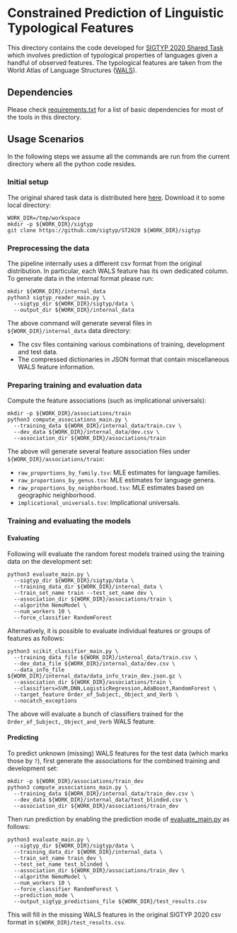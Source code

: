 # Constrained Prediction of Linguistic Typological Features

This directory contains the code developed for [SIGTYP 2020 Shared
Task](https://sigtyp.github.io/st2020.html) which involves prediction of
typological properties of languages given a handful of observed features. The
typological features are taken from the World Atlas of Language Structures
([WALS](https://wals.info/)).

## Dependencies

Please check [requirements.txt](requirements.txt) for a list of basic
dependencies for most of the tools in this directory.

## Usage Scenarios

In the following steps we assume all the commands are run from the current
directory where all the python code resides.

### Initial setup

The original shared task data is distributed here
[here](https://github.com/sigtyp/ST2020). Download it to some local directory:

```shell
WORK_DIR=/tmp/workspace
mkdir -p ${WORK_DIR}/sigtyp
git clone https://github.com/sigtyp/ST2020 ${WORK_DIR}/sigtyp
```

### Preprocessing the data

The pipeline internally uses a different csv format from the original
distribution. In particular, each WALS feature has its own dedicated column.
To generate data in the internal format please run:

```shell
mkdir ${WORK_DIR}/internal_data
python3 sigtyp_reader_main.py \
  --sigtyp_dir ${WORK_DIR}/sigtyp/data \
  --output_dir ${WORK_DIR}/internal_data
```

The above command will generate several files in `${WORK_DIR}/internal_data`
data directory:

*  The csv files containing various combinations of training, development and
   test data.
*  The compressed dictionaries in JSON format that contain miscellaneous
   WALS feature information.

### Preparing training and evaluation data

Compute the feature associations (such as implicational universals):

```shell
mkdir -p ${WORK_DIR}/associations/train
python3 compute_associations_main.py \
  --training_data ${WORK_DIR}/internal_data/train.csv \
  --dev_data ${WORK_DIR}/internal_data/dev.csv \
  --association_dir ${WORK_DIR}/associations/train
```

The above will generate several feature association files under
`${WORK_DIR}/associations/train`:

*  `raw_proportions_by_family.tsv`: MLE estimates for language families.
*  `raw_proportions_by_genus.tsv`: MLE estimates for language genera.
*  `raw_proportions_by_neighborhood.tsv`: MLE estimates based on geographic
   neighborhood.
*  `implicational_universals.tsv`: Implicational universals.

### Training and evaluating the models

#### Evaluating

Following will evaluate the random forest models trained using the training data
on the development set:

```shall
python3 evaluate_main.py \
  --sigtyp_dir ${WORK_DIR}/sigtyp/data \
  --training_data_dir ${WORK_DIR}/internal_data \
  --train_set_name train --test_set_name dev \
  --association_dir ${WORK_DIR}/associations/train \
  --algorithm NemoModel \
  --num_workers 10 \
  --force_classifier RandomForest
```

Alternatively, it is possible to evaluate individual features or groups of
features as follows:

```shell
python3 scikit_classifier_main.py \
  --training_data_file ${WORK_DIR}/internal_data/train.csv \
  --dev_data_file ${WORK_DIR}/internal_data/dev.csv \
  --data_info_file ${WORK_DIR}/internal_data/data_info_train_dev.json.gz \
  --association_dir ${WORK_DIR}/associations/train \
  --classifiers=SVM,DNN,LogisticRegression,AdaBoost,RandomForest \
  --target_feature Order_of_Subject,_Object_and_Verb \
  --nocatch_exceptions
```

The above will evaluate a bunch of classifiers trained for the
`Order_of_Subject,_Object_and_Verb` WALS feature.

#### Predicting

To predict unknown (missing) WALS features for the test data (which marks those
by `?`), first generate the associations for the combined training and
development set:

```shell
mkdir -p ${WORK_DIR}/associations/train_dev
python3 compute_associations_main.py \
  --training_data ${WORK_DIR}/internal_data/train_dev.csv \
  --dev_data ${WORK_DIR}/internal_data/test_blinded.csv \
  --association_dir ${WORK_DIR}/associations/train_dev
```

Then run prediction by enabling the prediction mode of
[evaluate_main.py](evaluate_main.py) as follows:

```shell
python3 evaluate_main.py \
  --sigtyp_dir ${WORK_DIR}/sigtyp/data \
  --training_data_dir ${WORK_DIR}/internal_data \
  --train_set_name train_dev \
  --test_set_name test_blinded \
  --association_dir ${WORK_DIR}/associations/train_dev \
  --algorithm NemoModel \
  --num_workers 10 \
  --force_classifier RandomForest \
  --prediction_mode \
  --output_sigtyp_predictions_file ${WORK_DIR}/test_results.csv
```

This will fill in the missing WALS features in the original SIGTYP 2020 csv
format in `${WORK_DIR}/test_results.csv`.
